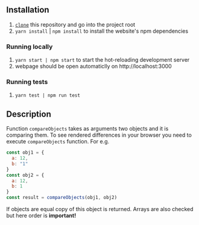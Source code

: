 ## Installation

1. [`clone`](https://github.com/michau132/beerList.git) this repository and go into the project root
1. `yarn install` | `npm install` to install the website's npm dependencies

### Running locally

1. `yarn start | npm start` to start the hot-reloading development server 
1. webpage should be open automaticlly on http://localhost:3000

### Running tests
1. `yarn test | npm run test`

## Description
Function `compareObjects` takes as arguments two objects and it is comparing them. 
To see rendered differences in your browser you need to execute `compareObjects` function. For e.g.

```javascript
const obj1 = {
  a: 12,
  b: "1"
}
const obj2 = {
  a: 12,
  b: 1
}
const result = compareObjects(obj1, obj2)
```

If objects are equal copy of this object is returned. Arrays are also checked but here order is <b>important!</b>

